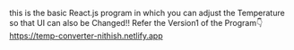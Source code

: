 this is the basic React.js program in which you can adjust the Temperature so that UI can also be Changed!! Refer the Version1 of the Program👇 https://temp-converter-nithish.netlify.app

